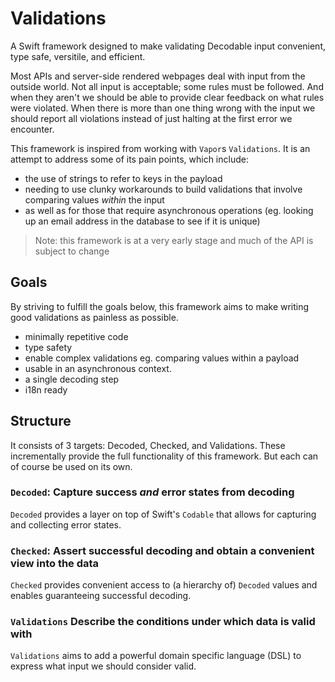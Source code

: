 # Validations

A Swift framework designed to make validating Decodable input convenient, type safe, versitile, and efficient.

Most APIs and server-side rendered webpages deal with input from the outside world. Not all input is acceptable; some rules must be followed. And when they aren't we should be able to provide clear feedback on what rules were violated. When there is more than one thing wrong with the input we should report all violations instead of just halting at the first error we encounter.

This framework is inspired from working with `Vapor`s  `Validations`. It is an attempt to address some of its pain points, which include:

- the use of strings to refer to keys in the payload
- needing to use clunky workarounds to build validations that involve comparing values _within_ the input
- as well as for those that require asynchronous operations (eg. looking up an email address in the database to see if it is unique)

> Note: this framework is at a very early stage and much of the API is subject to change

## Goals

By striving to fulfill the goals below, this framework aims to make writing good validations as painless as possible.

- minimally repetitive code
- type safety
- enable complex validations eg. comparing values within a payload
- usable in an asynchronous context.
- a single decoding step
- i18n ready

## Structure

It consists of 3 targets: Decoded, Checked, and Validations. These incrementally provide the full functionality of this framework. But each can of course be used on its own. 

### `Decoded`: Capture success _and_ error states from decoding

`Decoded` provides a layer on top of Swift's `Codable` that allows for capturing and collecting error states.

### `Checked`: Assert successful decoding and obtain a convenient view into the data

`Checked` provides convenient access to (a hierarchy of) `Decoded` values and enables guaranteeing successful decoding.

### `Validations` Describe the conditions under which data is valid with

`Validations` aims to add a powerful domain specific language (DSL) to express what input we should consider valid.
